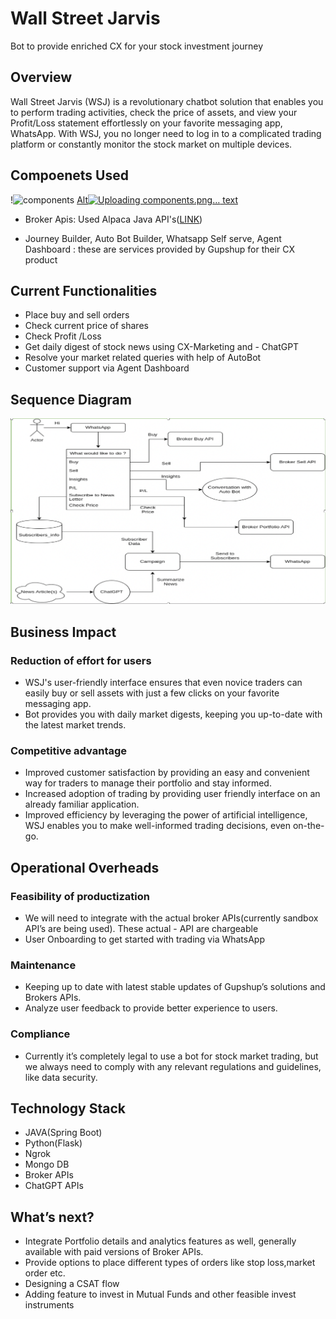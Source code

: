 # Wall Street Jarvis

Bot to provide enriched CX for your stock investment journey

## Overview

Wall Street Jarvis (WSJ) is a revolutionary chatbot solution that enables you to perform trading activities, check the price of assets, and view your Profit/Loss statement effortlessly on your favorite messaging app, WhatsApp. With WSJ, you no longer need to log in to a complicated trading platform or constantly monitor the stock market on multiple devices.

## Compoenets Used
!<img width="971" alt="components" src="https://github.com/aku019/Wall-Street-Jarvis/assets/39730533/91b81163-e8c4-4cd2-b1aa-9dfd95dac628">
[Alt![Uploading components.png…]()
 text](resources/components.png?raw=true "Components")

- Broker Apis: Used Alpaca Java API's([LINK](https://github.com/Petersoj/alpaca-java))

- Journey Builder, Auto Bot Builder, Whatsapp Self serve, Agent Dashboard : these are services provided by Gupshup for their CX product

## Current Functionalities

- Place buy and sell orders
- Check current price of shares
- Check Profit /Loss 
- Get daily digest of stock news using CX-Marketing and - ChatGPT
- Resolve your market related queries with help of AutoBot
- Customer support via Agent Dashboard

## Sequence Diagram

![Alt text](resources/sequence.png?raw=true "Sequence")

## Business Impact

### Reduction of effort for users

- WSJ's user-friendly interface ensures that even novice traders can easily buy or sell assets with just a few clicks on your favorite messaging app.
-  Bot provides you with daily market digests, keeping you up-to-date with the latest market trends.

### Competitive advantage                                                         
- Improved customer satisfaction by providing an easy and convenient way for traders to manage their portfolio and stay informed.
- Increased adoption of trading by providing user friendly interface on an already familiar application.
- Improved efficiency by leveraging the power of artificial intelligence, WSJ enables you to make well-informed trading decisions, even on-the-go.

## Operational Overheads

### Feasibility of productization

- We will need to integrate with the actual broker APIs(currently sandbox API’s are being used). These actual - API are chargeable
- User Onboarding to get started with trading via WhatsApp

### Maintenance

- Keeping up to date with latest stable updates of Gupshup’s solutions and Brokers APIs. 
- Analyze user feedback to provide better experience to users.

### Compliance

- Currently it’s completely legal to use a bot for stock market trading, but we always need to comply with any relevant regulations and guidelines, like data security.

## Technology Stack

- JAVA(Spring Boot)
- Python(Flask)
- Ngrok
- Mongo DB
- Broker APIs
- ChatGPT APIs



## What’s next?

- Integrate Portfolio details and analytics features as well, generally available with paid versions of Broker APIs.
- Provide options to place different types of orders like stop loss,market order etc.
- Designing a CSAT flow 
- Adding feature to invest in Mutual Funds and other feasible invest instruments
